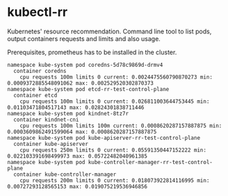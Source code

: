 # kubectl-rr
Kubernetes' resource recommendation. Command line tool to list pods, output containers requests and limits and also
usage.

Prerequisites, prometheus has to be installed in the cluster.

```
namespace kube-system pod coredns-5d78c9869d-drmv4
  container coredns
    cpu requests 100m limits 0 current: 0.0024475560790870273 min: 0.0009372885548091062 max: 0.002529520302870373
namespace kube-system pod etcd-rr-test-control-plane
  container etcd
    cpu requests 100m limits 0 current: 0.026811003644753445 min: 0.01103471804517143 max: 0.02824301838711446
namespace kube-system pod kindnet-8tz7r
  container kindnet-cni
    cpu requests 100m limits 100m current: 0.0008620287157887875 min: 0.0003609862491599064 max: 0.0008620287157887875
namespace kube-system pod kube-apiserver-rr-test-control-plane
  container kube-apiserver
    cpu requests 250m limits 0 current: 0.05591350447152222 min: 0.022103391698499973 max: 0.05722482040961385
namespace kube-system pod kube-controller-manager-rr-test-control-plane
  container kube-controller-manager
    cpu requests 200m limits 0 current: 0.018073922814116995 min: 0.00727293128565153 max: 0.019075219536946856
```
